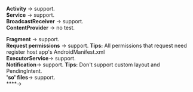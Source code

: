 **Activity** -> support. </br>
**Service** -> support. </br>
**BroadcastReceiver** -> support. </br>
**ContentProvider** -> no test. </br>

**Fragment** -> support. </br>
**Request permissions** -> support. **Tips:** All permissions that request need register host app's AndroidManifest.xml </br>
**ExecutorService**-> support. </br>
**Notification**-> support. **Tips:** Don't support custom layout and PendingIntent.</br>
**'so' files**-> support. </br>
****->  </br>
